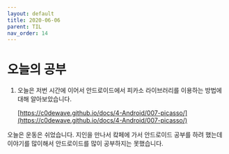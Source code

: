 ```yaml
---
layout: default
title: 2020-06-06
parent: TIL
nav_order: 14
---
```


# 오늘의 공부

1. 오늘은 저번 시간에 이어서 안드로이드에서 피카소 라이브러리를 이용하는 방법에 대해 알아보았습니다.

    [https://c0dewave.github.io/docs/4-Android/007-picasso/](https://c0dewave.github.io/docs/4-Android/007-picasso/)

오늘은 운동은 쉬었습니다. 지인을 만나서 캌페에 가서 안드로이드 공부를 하려 했는데 이야기를 많이해서 안드로이드를 많이 공부하지는 못했습니다.
